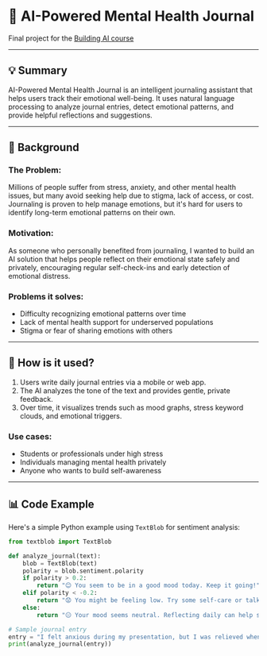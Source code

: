 # 🤖 AI-Powered Mental Health Journal

Final project for the [Building AI course](https://www.elementsofai.com/)

---

## 💡 Summary

AI-Powered Mental Health Journal is an intelligent journaling assistant that helps users track their emotional well-being. It uses natural language processing to analyze journal entries, detect emotional patterns, and provide helpful reflections and suggestions.

---

## 🧠 Background

### The Problem:
Millions of people suffer from stress, anxiety, and other mental health issues, but many avoid seeking help due to stigma, lack of access, or cost. Journaling is proven to help manage emotions, but it's hard for users to identify long-term emotional patterns on their own.

### Motivation:
As someone who personally benefited from journaling, I wanted to build an AI solution that helps people reflect on their emotional state safely and privately, encouraging regular self-check-ins and early detection of emotional distress.

### Problems it solves:
- Difficulty recognizing emotional patterns over time
- Lack of mental health support for underserved populations
- Stigma or fear of sharing emotions with others

---

## 🔧 How is it used?

1. Users write daily journal entries via a mobile or web app.
2. The AI analyzes the tone of the text and provides gentle, private feedback.
3. Over time, it visualizes trends such as mood graphs, stress keyword clouds, and emotional triggers.

### Use cases:
- Students or professionals under high stress
- Individuals managing mental health privately
- Anyone who wants to build self-awareness

---

## 📊 Code Example

Here's a simple Python example using `TextBlob` for sentiment analysis:

```python
from textblob import TextBlob

def analyze_journal(text):
    blob = TextBlob(text)
    polarity = blob.sentiment.polarity
    if polarity > 0.2:
        return "😊 You seem to be in a good mood today. Keep it going!"
    elif polarity < -0.2:
        return "😟 You might be feeling low. Try some self-care or talk to a friend."
    else:
        return "😐 Your mood seems neutral. Reflecting daily can help spot trends."

# Sample journal entry
entry = "I felt anxious during my presentation, but I was relieved when it was over."
print(analyze_journal(entry))
